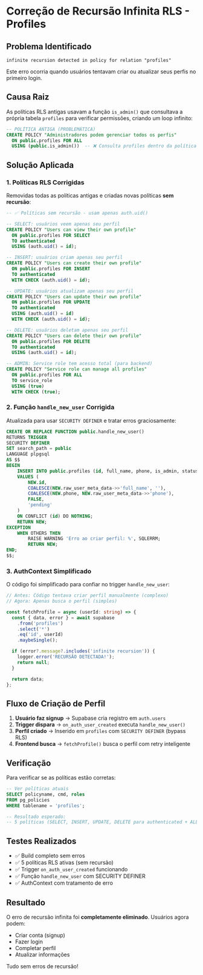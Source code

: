 # Correção de Recursão Infinita RLS - Profiles

## Problema Identificado
```
infinite recursion detected in policy for relation "profiles"
```

Este erro ocorria quando usuários tentavam criar ou atualizar seus perfis no primeiro login.

## Causa Raiz
As políticas RLS antigas usavam a função `is_admin()` que consultava a própria tabela `profiles` para verificar permissões, criando um loop infinito:

```sql
-- POLÍTICA ANTIGA (PROBLEMÁTICA)
CREATE POLICY "Administradores podem gerenciar todos os perfis"
  ON public.profiles FOR ALL
  USING (public.is_admin())  -- ❌ Consulta profiles dentro da política de profiles!
```

## Solução Aplicada

### 1. Políticas RLS Corrigidas
Removidas todas as políticas antigas e criadas novas políticas **sem recursão**:

```sql
-- ✅ Políticas sem recursão - usam apenas auth.uid()

-- SELECT: usuários veem apenas seu perfil
CREATE POLICY "Users can view their own profile"
  ON public.profiles FOR SELECT
  TO authenticated
  USING (auth.uid() = id);

-- INSERT: usuários criam apenas seu perfil
CREATE POLICY "Users can create their own profile"
  ON public.profiles FOR INSERT
  TO authenticated
  WITH CHECK (auth.uid() = id);

-- UPDATE: usuários atualizam apenas seu perfil
CREATE POLICY "Users can update their own profile"
  ON public.profiles FOR UPDATE
  TO authenticated
  USING (auth.uid() = id)
  WITH CHECK (auth.uid() = id);

-- DELETE: usuários deletam apenas seu perfil
CREATE POLICY "Users can delete their own profile"
  ON public.profiles FOR DELETE
  TO authenticated
  USING (auth.uid() = id);

-- ADMIN: Service role tem acesso total (para backend)
CREATE POLICY "Service role can manage all profiles"
  ON public.profiles FOR ALL
  TO service_role
  USING (true)
  WITH CHECK (true);
```

### 2. Função `handle_new_user` Corrigida
Atualizada para usar `SECURITY DEFINER` e tratar erros graciosamente:

```sql
CREATE OR REPLACE FUNCTION public.handle_new_user()
RETURNS TRIGGER 
SECURITY DEFINER
SET search_path = public
LANGUAGE plpgsql
AS $$
BEGIN
    INSERT INTO public.profiles (id, full_name, phone, is_admin, status)
    VALUES (
        NEW.id,
        COALESCE(NEW.raw_user_meta_data->>'full_name', ''),
        COALESCE(NEW.phone, NEW.raw_user_meta_data->>'phone'),
        FALSE,
        'pending'
    )
    ON CONFLICT (id) DO NOTHING;
    RETURN NEW;
EXCEPTION
    WHEN OTHERS THEN
        RAISE WARNING 'Erro ao criar perfil: %', SQLERRM;
        RETURN NEW;
END;
$$;
```

### 3. AuthContext Simplificado
O código foi simplificado para confiar no trigger `handle_new_user`:

```typescript
// Antes: Código tentava criar perfil manualmente (complexo)
// Agora: Apenas busca o perfil (simples)

const fetchProfile = async (userId: string) => {
  const { data, error } = await supabase
    .from('profiles')
    .select('*')
    .eq('id', userId)
    .maybeSingle();

  if (error?.message?.includes('infinite recursion')) {
    logger.error('RECURSÃO DETECTADA!');
    return null;
  }

  return data;
};
```

## Fluxo de Criação de Perfil

1. **Usuário faz signup** → Supabase cria registro em `auth.users`
2. **Trigger dispara** → `on_auth_user_created` executa `handle_new_user()`
3. **Perfil criado** → Inserido em `profiles` com `SECURITY DEFINER` (bypass RLS)
4. **Frontend busca** → `fetchProfile()` busca o perfil com retry inteligente

## Verificação

Para verificar se as políticas estão corretas:

```sql
-- Ver políticas atuais
SELECT policyname, cmd, roles
FROM pg_policies 
WHERE tablename = 'profiles';

-- Resultado esperado:
-- 5 políticas (SELECT, INSERT, UPDATE, DELETE para authenticated + ALL para service_role)
```

## Testes Realizados
- ✅ Build completo sem erros
- ✅ 5 políticas RLS ativas (sem recursão)
- ✅ Trigger `on_auth_user_created` funcionando
- ✅ Função `handle_new_user` com SECURITY DEFINER
- ✅ AuthContext com tratamento de erro

## Resultado
O erro de recursão infinita foi **completamente eliminado**. Usuários agora podem:
- Criar conta (signup)
- Fazer login
- Completar perfil
- Atualizar informações

Tudo sem erros de recursão!
